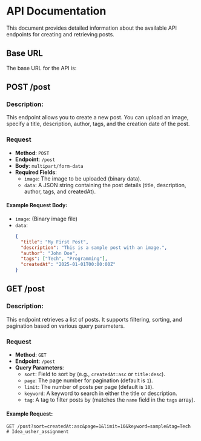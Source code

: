 # API Documentation

This document provides detailed information about the available API endpoints for creating and retrieving posts.

## Base URL
The base URL for the API is:


## POST /post

### Description:
This endpoint allows you to create a new post. You can upload an image, specify a title, description, author, tags, and the creation date of the post.

### Request
- **Method**: `POST`
- **Endpoint**: `/post`
- **Body**: `multipart/form-data`
- **Required Fields**:
  - `image`: The image to be uploaded (binary data).
  - `data`: A JSON string containing the post details (title, description, author, tags, and createdAt).

#### Example Request Body:
- `image`: (Binary image file)
- `data`: 
  ```json
  {
    "title": "My First Post",
    "description": "This is a sample post with an image.",
    "author": "John Doe",
    "tags": ["Tech", "Programming"],
    "createdAt": "2025-01-01T00:00:00Z"
  }

  
## GET /post

### Description:
This endpoint retrieves a list of posts. It supports filtering, sorting, and pagination based on various query parameters.

### Request
- **Method**: `GET`
- **Endpoint**: `/post`
- **Query Parameters**:
  - `sort`: Field to sort by (e.g., `createdAt:asc` or `title:desc`).
  - `page`: The page number for pagination (default is `1`).
  - `limit`: The number of posts per page (default is `10`).
  - `keyword`: A keyword to search in either the title or description.
  - `tag`: A tag to filter posts by (matches the `name` field in the `tags` array).

#### Example Request:
```http
GET /post?sort=createdAt:asc&page=1&limit=10&keyword=sample&tag=Tech
# Idea_usher_assignment
